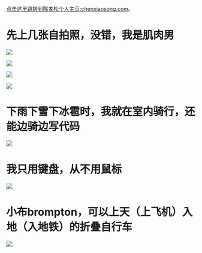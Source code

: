 [点击这里跳转到陈孝松个人主页:chenxiaosong.com](http://chenxiaosong.com/)。

# 先上几张自拍照，没错，我是肌肉男

![](http://chenxiaosong.com/pictures/self-introduction/banshen.jpg)

![](http://chenxiaosong.com/pictures/self-introduction/bicycle_zhengmian1.jpg)

![](http://chenxiaosong.com/pictures/self-introduction/bicycle_zhengmian2.jpg)

![](http://chenxiaosong.com/pictures/self-introduction/bicycle_cemian.jpg)

# 下雨下雪下冰雹时，我就在室内骑行，还能边骑边写代码

![](http://chenxiaosong.com/pictures/self-introduction/qixingtai.jpg)

# 我只用键盘，从不用鼠标

![](http://chenxiaosong.com/pictures/self-introduction/hhkb.jpg)

# 小布brompton，可以上天（上飞机）入地（入地铁）的折叠自行车

![](http://chenxiaosong.com/pictures/self-introduction/brompton.jpg)
